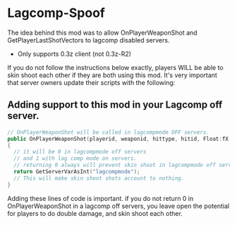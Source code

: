 Lagcomp-Spoof
=============

The idea behind this mod was to allow OnPlayerWeaponShot and GetPlayerLastShotVectors to lagcomp disabled servers. 

- Only supports 0.3z client (not 0.3z-R2)

If you do not follow the instructions below exactly, players WILL be able to skin shoot each other if they are both using this mod. It's very important that server owners update their scripts with the following:


Adding support to this mod in your Lagcomp off server.
------------
```cpp
// OnPlayerWeaponShot will be called in lagcompmode OFF servers.
public OnPlayerWeaponShot(playerid, weaponid, hittype, hitid, Float:fX, Float:fY, Float:fZ)
{
  // it will be 0 in lagcompmode off servers
  // and 1 with lag comp mode on servers.
  // returning 0 always will prevent skin shoot in lagcompmode off servers.
  return GetServerVarAsInt("lagcompmode");
  // This will make skin shoot shots account to nothing.
}
```

Adding these lines of code is important. if you do not return 0 in OnPlayerWeaponShot in a lagcomp off servers, you leave open the potential for players to do double damage, and skin shoot each other.
